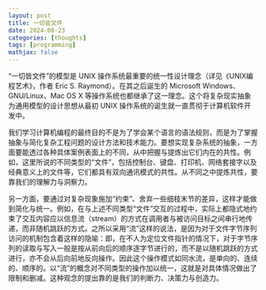 ```yaml
---
layout: post
title: 一切皆文件
date: 2024-08-23
categories: [thoughts]
tags: [programming]
mathjax: false
---
```


“一切皆文件”的模型是 UNIX 操作系统最重要的统一性设计理念（详见《UNIX编程艺术》，作者 Eric S. Raymond）。在其之后诞生的 Microsoft Windows、GNU/Linux、Mac OS X 等操作系统也都继承了这一理念。这个将复杂现实抽象为通用模型的设计思想从最初 UNIX 操作系统的诞生就一直贯彻于计算机软件开发中。

我们学习计算机编程的最终目的不是为了学会某个语言的语法规则，而是为了掌握抽象与简化复杂工程问题的设计方法和技术能力。要想实现复杂系统的抽象，一方面要能透过各种具体案例表面上的不同，从中把握与提炼出它们内在的共性。例如，这里所说的不同类型的“文件”，包括控制台、键盘、打印机、网络套接字以及经典意义上的文件等，它们都具有双向通讯模式的共性。从不同之中提炼共性，要靠我们的理解力与洞察力。

另一方面，要通过对复杂现象施加“约束”、舍弃一些细枝末节的差异，这样才能做到简化与统一。例如，在与上述不同类型“文件”交互的过程中，实际上都隐式地约束了交互内容应以信息流（stream）的方式在调用者与被访问目标之间串行地传递，而非随机跳跃的方式。之所以采用“流”这样的说法，是因为对于文件字节序列访问的机制包含着这样的隐喻：即，在不人为定位文件指针的情况下，对于字节序列的读取与写入一般是按从前向后的顺序逐字节进行的，而不是以随机跳跃的方式进行，亦不会从后向前地反向操作。因此这个操作模式如同水流，是单向的、连续的、顺序的。以“流”的概念对不同类型的操作加以统一，这就是对具体情况做出了限制和删减。这种观念的提出靠的是我们的判断力、决策力与创造力。

